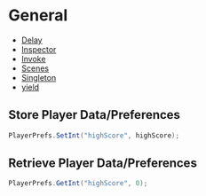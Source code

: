 # General

- [Delay](/General/Delay.md)
- [Inspector](/General/Inspector.md)
- [Invoke](/General/Invoke.md)
- [Scenes](/General/Scenes.md)
- [Singleton](/General/Singleton.md)
- [yield](/General/yield.md)

## Store Player Data/Preferences

```csharp
PlayerPrefs.SetInt("highScore", highScore);
```

## Retrieve Player Data/Preferences

```csharp
PlayerPrefs.GetInt("highScore", 0);
```
